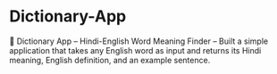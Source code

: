 # Dictionary-App
🔹 Dictionary App – Hindi-English Word Meaning Finder   – Built a simple application that takes any English word as input and returns its Hindi meaning, English definition, and an example sentence.
